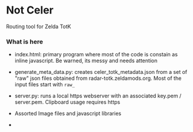 # Not Celer
Routing tool for Zelda TotK

### What is here
- index.html: primary program where most of the code is constain as inline javascript.
    Be warned, its messy and needs attention
- generate_meta_data.py: creates celer_totk_metadata.json from a set of "raw" json files obtained from radar-totk.zeldamods.org.  Most of the input files start with `raw_`
- server.py: runs a local https webserver with an associated key.pem / server.pem.  Clipboard usage requires https
- Assorted Image files and javascript libraries

- 


